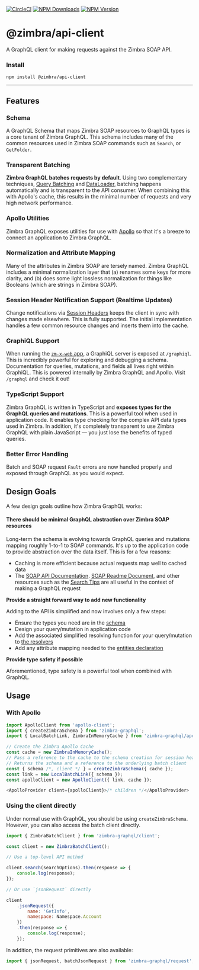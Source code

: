 [![CircleCI](https://circleci.com/gh/Zimbra/zm-api-js-client.svg?style=shield)](https://circleci.com/gh/Zimbra/zm-api-js-client) [![NPM Downloads](https://img.shields.io/npm/dm/@zimbra/api-client.svg?style=flat)](https://www.npmjs.com/package/@zimbra/api-client) [![NPM Version](https://img.shields.io/npm/v/@zimbra/api-client.svg?style=flat)](https://www.npmjs.com/package/@zimbra/api-client)

# @zimbra/api-client
A GraphQL client for making requests against the Zimbra SOAP API.

### Install

```
npm install @zimbra/api-client
```

---

## Features

### Schema

A GraphQL Schema that maps Zimbra SOAP resources to GraphQL types is a core tenant of Zimbra GraphQL. This schema includes many of the common resources used in Zimbra SOAP commands such as `Search`, or `GetFolder`.

### Transparent Batching

**Zimbra GraphQL batches requests by default**. Using two complementary techniques, [Query Batching](https://www.apollographql.com/docs/react/basics/network-layer.html#query-batching) and [DataLoader](https://github.com/facebook/dataloader), batching happens automatically and is transparent to the API consumer. When combining this with Apollo's cache, this results in the minimal number of requests and very high network performance.

### Apollo Utilities

Zimbra GraphQL exposes utilities for use with [Apollo](https://www.apollographql.com/docs/react/) so that it's a breeze to connect an application to Zimbra GraphQL.

### Normalization and Attribute Mapping

Many of the attributes in Zimbra SOAP are tersely named. Zimbra GraphQL includes a minimal normalization layer that (a) renames some keys for more clarity, and (b) does some light lossless normalization for things like Booleans (which are strings in Zimbra SOAP).

### Session Header Notification Support (Realtime Updates)

Change notifications via [Session Headers](https://github.com/Zimbra/zm-mailbox/blob/aab51130f1ac3032d7b93863bd42c965d679091c/store/docs/soap.txt#L100) keeps the client in sync with changes made elsewhere. This is fully supported. The initial implementation handles a few common resource changes and inserts them into the cache.

### GraphiQL Support

When running the [`zm-x-web` app](https://github.com/Zimbra/zm-x-web), a GraphiQL server is exposed at `/graphiql`. This is incredibly powerful for exploring and debugging a schema. Documentation for queries, mutations, and fields all lives right within GraphiQL. This is powered internally by Zimbra GraphQL and Apollo. Visit `/graphql` and check it out!

### TypeScript Support

Zimbra GraphQL is written in TypeScript and **exposes types for the GraphQL queries and mutations**. This is a powerful tool when used in application code. It enables type checking for the complex API data types used in Zimbra. In addition, it's completely transparent to use Zimbra GraphQL with plain JavaScript — you just lose the benefits of typed queries.

### Better Error Handling

Batch and SOAP request `Fault` errors are now handled properly and exposed through GraphQL as you would expect.

## Design Goals

A few design goals outline how Zimbra GraphQL works:

#### There should be minimal GraphQL abstraction over Zimbra SOAP resources

Long-term the schema is evolving towards GraphQL queries and mutations mapping roughly 1-to-1 to SOAP commands. It's up to the application code to provide abstraction over the data itself. This is for a few reasons:

* Caching is more efficient because actual requests map well to cached data
* The [SOAP API Documentation](https://files.zimbra.com/docs/soap_api/8.7.11/api-reference/index.html). [SOAP Readme Document](https://github.com/Zimbra/zm-mailbox/blob/develop/store/docs/soap.txt), and other resources such as the [Search Tips](https://wiki.zimbra.com/wiki/Zimbra_Web_Client_Search_Tips) are all useful in the context of making a GraphQL request

**Provide a straight forward way to add new functionality**

Adding to the API is simplified and now involves only a few steps:

* Ensure the types you need are in the [schema](src/schema/schema.graphql)
* Design your query/mutation in application code
* Add the associated simplified resolving function for your query/mutation to [the resolvers](src/schema/schema.ts)
* Add any attribute mapping needed to the [entities declaration](src/normalize/entities.ts)

**Provide type safety if possible**

Aforementioned, type safety is a powerful tool when combined with GraphQL.

## Usage

### With Apollo

```javascript
import ApolloClient from 'apollo-client';
import { createZimbraSchema } from 'zimbra-graphql';
import { LocalBatchLink, ZimbraInMemoryCache } from 'zimbra-graphql/apollo';

// Create the Zimbra Apollo Cache
const cache = new ZimbraInMemoryCache();
// Pass a reference to the cache to the schema creation for session header (realtime) support
// Returns the schema and a reference to the underlying batch client
const { schema /*, client */ } = createZimbraSchema({ cache });
const link = new LocalBatchLink({ schema });
const apolloClient = new ApolloClient({ link, cache });
```

```javascript
<ApolloProvider client={apolloClient}>/* children */</ApolloProvider>
```

### Using the client directly

Under normal use with GraphQL, you should be using `createZimbraSchema`. However, you can also access the batch client directly.

```javascript
import { ZimbraBatchClient } from 'zimbra-graphql/client';

const client = new ZimbraBatchClient();

// Use a top-level API method

client.search(searchOptions).then(response => {
	console.log(response);
});

// Or use `jsonRequest` directly

client
	.jsonRequest({
		name: 'GetInfo',
		namespace: Namespace.Account
	})
	.then(response => {
		console.log(response);
	});
```

In addition, the request primitives are also available:

```javascript
import { jsonRequest, batchJsonRequest } from 'zimbra-graphql/request';
```
